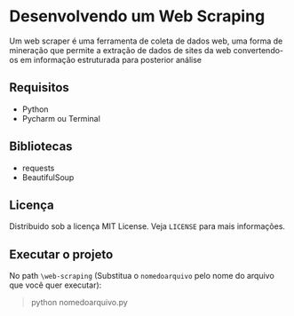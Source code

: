 # Desenvolvendo um Web Scraping
Um web scraper é uma ferramenta de coleta de dados web, uma forma de mineração que permite a extração de dados de sites da web convertendo-os em informação estruturada para posterior análise

## Requisitos
- Python
- Pycharm ou Terminal

## Bibliotecas 
- requests
- BeautifulSoup

## Licença
Distribuido sob a licença MIT License. Veja `LICENSE` para mais informações.

## Executar o projeto
No path `\web-scraping` (Substitua o `nomedoarquivo` pelo nome do arquivo que você quer executar):
>python nomedoarquivo.py
